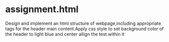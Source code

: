 # assignment.html

Design and implement an html structure of webpage,including appropriate tags for the header main content.Apply css style to set background color of the header to light blue and center allign the test within it
